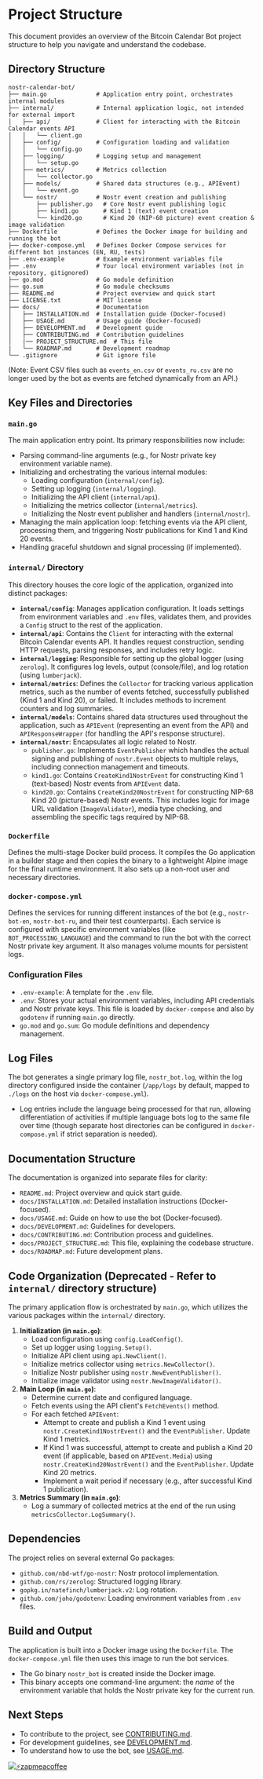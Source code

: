 # Project Structure

This document provides an overview of the Bitcoin Calendar Bot project structure to help you navigate and understand the codebase.

## Directory Structure

```
nostr-calendar-bot/
├── main.go              # Application entry point, orchestrates internal modules
├── internal/            # Internal application logic, not intended for external import
│   ├── api/             # Client for interacting with the Bitcoin Calendar events API
│   │   └── client.go
│   ├── config/          # Configuration loading and validation
│   │   └── config.go
│   ├── logging/         # Logging setup and management
│   │   └── setup.go
│   ├── metrics/         # Metrics collection
│   │   └── collector.go
│   ├── models/          # Shared data structures (e.g., APIEvent)
│   │   └── event.go
│   └── nostr/           # Nostr event creation and publishing
│       ├── publisher.go   # Core Nostr event publishing logic
│       ├── kind1.go       # Kind 1 (text) event creation
│       └── kind20.go      # Kind 20 (NIP-68 picture) event creation & image validation
├── Dockerfile           # Defines the Docker image for building and running the bot
├── docker-compose.yml   # Defines Docker Compose services for different bot instances (EN, RU, tests)
├── .env-example         # Example environment variables file
├── .env                 # Your local environment variables (not in repository, gitignored)
├── go.mod               # Go module definition
├── go.sum               # Go module checksums
├── README.md            # Project overview and quick start
├── LICENSE.txt          # MIT license
├── docs/                # Documentation
│   ├── INSTALLATION.md  # Installation guide (Docker-focused)
│   ├── USAGE.md         # Usage guide (Docker-focused)
│   ├── DEVELOPMENT.md   # Development guide
│   ├── CONTRIBUTING.md  # Contribution guidelines
│   |── PROJECT_STRUCTURE.md  # This file
|   └── ROADMAP.md       # Development roadmap
└── .gitignore           # Git ignore file
```

(Note: Event CSV files such as `events_en.csv` or `events_ru.csv` are no longer used by the bot as events are fetched dynamically from an API.)

## Key Files and Directories

### `main.go`

The main application entry point. Its primary responsibilities now include:
-   Parsing command-line arguments (e.g., for Nostr private key environment variable name).
-   Initializing and orchestrating the various internal modules:
    -   Loading configuration (`internal/config`).
    -   Setting up logging (`internal/logging`).
    -   Initializing the API client (`internal/api`).
    -   Initializing the metrics collector (`internal/metrics`).
    -   Initializing the Nostr event publisher and handlers (`internal/nostr`).
-   Managing the main application loop: fetching events via the API client, processing them, and triggering Nostr publications for Kind 1 and Kind 20 events.
-   Handling graceful shutdown and signal processing (if implemented).

### `internal/` Directory

This directory houses the core logic of the application, organized into distinct packages:

-   **`internal/config`**: Manages application configuration. It loads settings from environment variables and `.env` files, validates them, and provides a `Config` struct to the rest of the application.
-   **`internal/api`**: Contains the `Client` for interacting with the external Bitcoin Calendar events API. It handles request construction, sending HTTP requests, parsing responses, and includes retry logic.
-   **`internal/logging`**: Responsible for setting up the global logger (using `zerolog`). It configures log levels, output (console/file), and log rotation (using `lumberjack`).
-   **`internal/metrics`**: Defines the `Collector` for tracking various application metrics, such as the number of events fetched, successfully published (Kind 1 and Kind 20), or failed. It includes methods to increment counters and log summaries.
-   **`internal/models`**: Contains shared data structures used throughout the application, such as `APIEvent` (representing an event from the API) and `APIResponseWrapper` (for handling the API's response structure).
-   **`internal/nostr`**: Encapsulates all logic related to Nostr.
    -   `publisher.go`: Implements `EventPublisher` which handles the actual signing and publishing of `nostr.Event` objects to multiple relays, including connection management and timeouts.
    -   `kind1.go`: Contains `CreateKind1NostrEvent` for constructing Kind 1 (text-based) Nostr events from `APIEvent` data.
    -   `kind20.go`: Contains `CreateKind20NostrEvent` for constructing NIP-68 Kind 20 (picture-based) Nostr events. This includes logic for image URL validation (`ImageValidator`), media type checking, and assembling the specific tags required by NIP-68.

### `Dockerfile`

Defines the multi-stage Docker build process. It compiles the Go application in a builder stage and then copies the binary to a lightweight Alpine image for the final runtime environment. It also sets up a non-root user and necessary directories.

### `docker-compose.yml`

Defines the services for running different instances of the bot (e.g., `nostr-bot-en`, `nostr-bot-ru`, and their test counterparts). Each service is configured with specific environment variables (like `BOT_PROCESSING_LANGUAGE`) and the command to run the bot with the correct Nostr private key argument. It also manages volume mounts for persistent logs.

### Configuration Files

-   `.env-example`: A template for the `.env` file.
-   `.env`: Stores your actual environment variables, including API credentials and Nostr private keys. This file is loaded by `docker-compose` and also by `godotenv` if running `main.go` directly.
-   `go.mod` and `go.sum`: Go module definitions and dependency management.

## Log Files

The bot generates a single primary log file, `nostr_bot.log`, within the log directory configured inside the container (`/app/logs` by default, mapped to `./logs` on the host via `docker-compose.yml`).

-   Log entries include the language being processed for that run, allowing differentiation of activities if multiple language bots log to the same file over time (though separate host directories can be configured in `docker-compose.yml` if strict separation is needed).

## Documentation Structure

The documentation is organized into separate files for clarity:

-   `README.md`: Project overview and quick start guide.
-   `docs/INSTALLATION.md`: Detailed installation instructions (Docker-focused).
-   `docs/USAGE.md`: Guide on how to use the bot (Docker-focused).
-   `docs/DEVELOPMENT.md`: Guidelines for developers.
-   `docs/CONTRIBUTING.md`: Contribution process and guidelines.
-   `docs/PROJECT_STRUCTURE.md`: This file, explaining the codebase structure.
-   `docs/ROADMAP.md`: Future development plans.

## Code Organization (Deprecated - Refer to `internal/` directory structure)

The primary application flow is orchestrated by `main.go`, which utilizes the various packages within the `internal/` directory.

1.  **Initialization (in `main.go`)**:
    *   Load configuration using `config.LoadConfig()`.
    *   Set up logger using `logging.Setup()`.
    *   Initialize API client using `api.NewClient()`.
    *   Initialize metrics collector using `metrics.NewCollector()`.
    *   Initialize Nostr publisher using `nostr.NewEventPublisher()`.
    *   Initialize image validator using `nostr.NewImageValidator()`.
2.  **Main Loop (in `main.go`)**:
    *   Determine current date and configured language.
    *   Fetch events using the API client's `FetchEvents()` method.
    *   For each fetched `APIEvent`:
        *   Attempt to create and publish a Kind 1 event using `nostr.CreateKind1NostrEvent()` and the `EventPublisher`. Update Kind 1 metrics.
        *   If Kind 1 was successful, attempt to create and publish a Kind 20 event (if applicable, based on `APIEvent.Media`) using `nostr.CreateKind20NostrEvent()` and the `EventPublisher`. Update Kind 20 metrics.
        *   Implement a wait period if necessary (e.g., after successful Kind 1 publication).
3.  **Metrics Summary (in `main.go`)**:
    *   Log a summary of collected metrics at the end of the run using `metricsCollector.LogSummary()`.

## Dependencies

The project relies on several external Go packages:

-   `github.com/nbd-wtf/go-nostr`: Nostr protocol implementation.
-   `github.com/rs/zerolog`: Structured logging library.
-   `gopkg.in/natefinch/lumberjack.v2`: Log rotation.
-   `github.com/joho/godotenv`: Loading environment variables from `.env` files.

## Build and Output

The application is built into a Docker image using the `Dockerfile`. The `docker-compose.yml` file then uses this image to run the bot services.

-   The Go binary `nostr_bot` is created inside the Docker image.
-   This binary accepts one command-line argument: the *name* of the environment variable that holds the Nostr private key for the current run.

## Next Steps

-   To contribute to the project, see [CONTRIBUTING.md](CONTRIBUTING.md).
-   For development guidelines, see [DEVELOPMENT.md](DEVELOPMENT.md).
-   To understand how to use the bot, see [USAGE.md](USAGE.md).

[![⚡️zapmeacoffee](https://img.shields.io/badge/⚡️zap_-me_a_coffee-violet?style=plastic)](https://zapmeacoffee.com/npub1tcalvjvswjh5rwhr3gywmfjzghthexjpddzvlxre9wxfqz4euqys0309hn)
